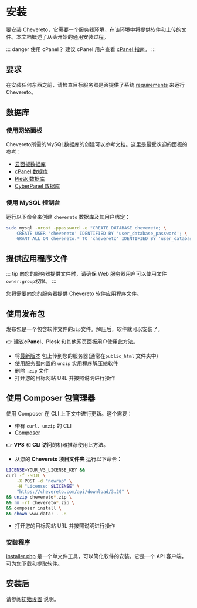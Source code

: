 # 安装

要安装 Chevereto，它需要一个服务器环境，在该环境中将提供软件和上传的文件。本文档概述了从头开始的通用安装过程。

::: danger 使用 cPanel？
建议 cPanel 用户查看 [cPanel 指南](cpanel.md)。
:::

## 要求

在安装任何东西之前，请检查目标服务器是否提供了系统 [requirements](../server/requirements.md) 来运行 Chevereto。

## 数据库

### 使用网络面板

Chevereto所需的MySQL数据库的创建可以参考文档。这里是最受欢迎的面板的参考：

* [云面板数据库](https://www.cloudpanel.io/docs/cloudpanel-ce/frontend-area/databases)
* [cPanel 数据库](https://docs.cpanel.net/cpanel/databases/mysql-databases/)
* [Plesk 数据库](https://docs.plesk.com/en-US/obsidian/customer-guide/website-databases/creating-databases.65157/)
* [CyberPanel 数据库](https://cyberpanel.net/docs/view-and-manage-databases-table-from-cloud-platform/)

### 使用 MySQL 控制台

运行以下命令来创建 `chevereto` 数据库及其用户绑定：

```sh
sudo mysql -uroot -ppassword -e "CREATE DATABASE chevereto; \
    CREATE USER 'chevereto' IDENTIFIED BY 'user_database_password'; \
    GRANT ALL ON chevereto.* TO 'chevereto' IDENTIFIED BY 'user_database_password';"
```

## 提供应用程序文件

::: tip
向您的服务器提供文件时，请确保 Web 服务器用户可以使用文件`owner:group`权限。
:::

您将需要向您的服务器提供 Chevereto 软件应用程序文件。

## 使用发布包

发布包是一个包含软件文件的`zip`文件。解压后，软件就可以安装了。

👉 建议**cPanel**、**Plesk** 和其他网页面板用户使用此方法。

* 将[最新版本](https://chevereto.com/panel/downloads) 包上传到您的服务器(通常在`public_html` 文件夹中)
* 使用服务器内置的 `unzip` 实用程序解压缩软件
* 删除 `.zip` 文件
* 打开您的目标网站 URL 并按照说明进行操作

## 使用 Composer 包管理器

使用 Composer 在 CLI 上下文中进行更新。这个需要：

* 带有 `curl`、`unzip` 的 CLI
* [Composer](https://getcomposer.org/)

👉 **VPS** 和 **CLI 访问**的机器推荐使用此方法。

* 从您的 **Chevereto 项目文件夹** 运行以下命令：

<CodeGroup>
<CodeGroupItem title="Debian">

```sh
LICENSE=YOUR_V3_LICENSE_KEY &&
curl -f -SOJL \
    -X POST -d "nowrap" \
    -H "License: $LICENSE" \
    "https://chevereto.com/api/download/3.20" \
&& unzip chevereto*.zip \
&& rm -rf chevereto*.zip \
&& composer install \
&& chown www-data: . -R
```

</CodeGroupItem>
</CodeGroup>

* 打开您的目标网站 URL 并按照说明进行操作

### 安装程序

[installer.php](https://github.com/chevereto/installer) 是一个单文件工具，可以简化软件的安装。它是一个 API 客户端，可为您下载和提取软件。

## 安装后

请参阅[初始设置](../../manual/first-steps/initial-setup.md) 说明。

